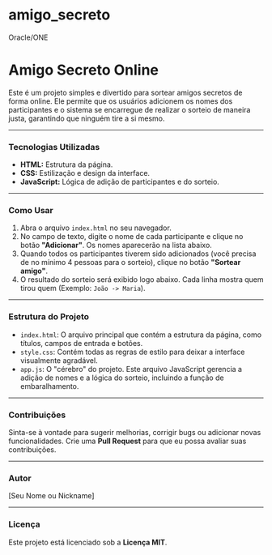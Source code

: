 # amigo_secreto
Oracle/ONE
# Amigo Secreto Online

Este é um projeto simples e divertido para sortear amigos secretos de forma online. Ele permite que os usuários adicionem os nomes dos participantes e o sistema se encarregue de realizar o sorteio de maneira justa, garantindo que ninguém tire a si mesmo.

---

### Tecnologias Utilizadas

* **HTML:** Estrutura da página.
* **CSS:** Estilização e design da interface.
* **JavaScript:** Lógica de adição de participantes e do sorteio.

---

### Como Usar

1.  Abra o arquivo `index.html` no seu navegador.
2.  No campo de texto, digite o nome de cada participante e clique no botão **"Adicionar"**. Os nomes aparecerão na lista abaixo.
3.  Quando todos os participantes tiverem sido adicionados (você precisa de no mínimo 4 pessoas para o sorteio), clique no botão **"Sortear amigo"**.
4.  O resultado do sorteio será exibido logo abaixo. Cada linha mostra quem tirou quem (Exemplo: `João -> Maria`).

---

### Estrutura do Projeto

* `index.html`: O arquivo principal que contém a estrutura da página, como títulos, campos de entrada e botões.
* `style.css`: Contém todas as regras de estilo para deixar a interface visualmente agradável.
* `app.js`: O "cérebro" do projeto. Este arquivo JavaScript gerencia a adição de nomes e a lógica do sorteio, incluindo a função de embaralhamento.

---

### Contribuições

Sinta-se à vontade para sugerir melhorias, corrigir bugs ou adicionar novas funcionalidades. Crie uma **Pull Request** para que eu possa avaliar suas contribuições.

---

### Autor

[Seu Nome ou Nickname]

---

### Licença

Este projeto está licenciado sob a **Licença MIT**.
